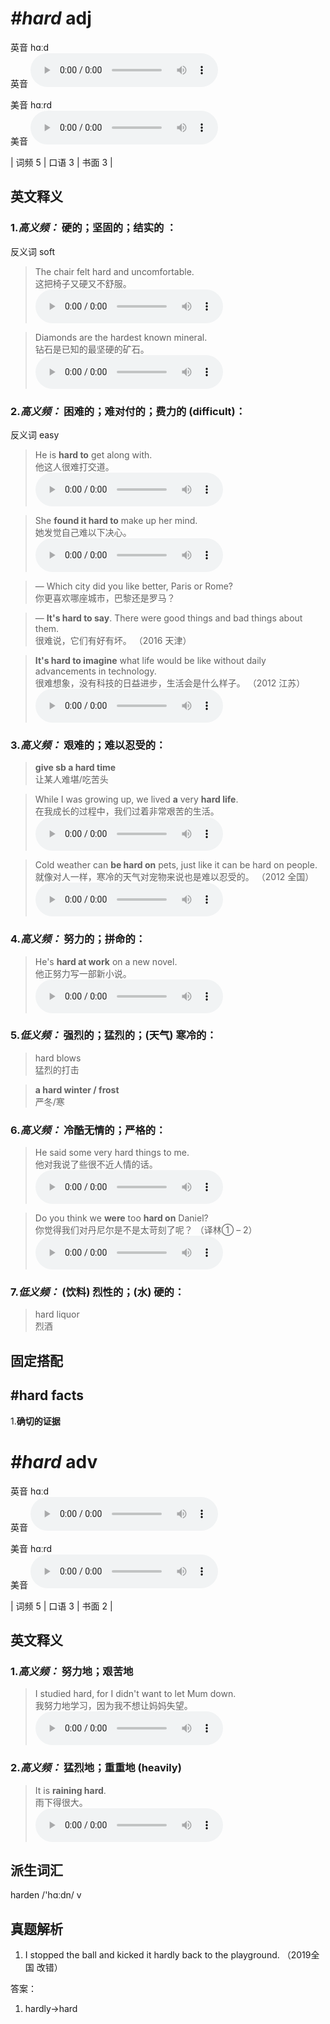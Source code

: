 # ***\#hard*** adj
英音 hɑːd  
英音
<audio src="./media/hard-B.aac" controls="controls"></audio>

美音 hɑːrd  
美音
<audio src="./media/hard.aac" controls="controls"></audio>



| 词频 5 | 口语 3 | 书面 3 |  

英文释义
---
### 1.*高义频：* **硬的；坚固的；结实的 ：**  
反义词 soft 

 > The chair felt hard and uncomfortable.  
 > 这把椅子又硬又不舒服。    
<audio src="./media/The chair felt hard and uncomfortable2_AAC.aac" controls="controls"></audio>

 > Diamonds are the hardest known mineral.  
 > 钻石是已知的最坚硬的矿石。    
<audio src="./media/hard-2.aac" controls="controls"></audio>

### 2.*高义频：* **困难的；难对付的；费力的 (difficult)：**  
反义词 easy 

 > He is **hard to** get along with.  
 > 他这人很难打交道。    
<audio src="./media/hard-3.aac" controls="controls"></audio>

 > She **found it hard to** make up her mind.  
 > 她发觉自己难以下决心。    
<audio src="./media/hard-4.aac" controls="controls"></audio>

 > — Which city did you like better, Paris or Rome?  
 > 你更喜欢哪座城市，巴黎还是罗马？    

 > — **It's hard to say**. There were good things and bad things about them.  
 > 很难说，它们有好有坏。  （2016 天津）  

 > **It's hard to imagine** what life would be like without daily advancements in technology.  
 > 很难想象，没有科技的日益进步，生活会是什么样子。  （2012 江苏）  
<audio src="./media/hard-5.aac" controls="controls"></audio>

### 3.*高义频：* **艰难的；难以忍受的：**  

 > **give sb a hard time**  
 > 让某人难堪/吃苦头    

 > While I was growing up, we lived **a** very **hard life**.  
 > 在我成长的过程中，我们过着非常艰苦的生活。    
<audio src="./media/hard-6.aac" controls="controls"></audio>

 > Cold weather can **be hard on** pets, just like it can be hard on people.  
 > 就像对人一样，寒冷的天气对宠物来说也是难以忍受的。  （2012 全国）  
<audio src="./media/hard-7.aac" controls="controls"></audio>

### 4.*高义频：* **努力的；拼命的：**  

 > He's **hard at work** on a new novel.  
 > 他正努力写一部新小说。    
<audio src="./media/hard-8.aac" controls="controls"></audio>

### 5.*低义频：* **强烈的；猛烈的；(天气) 寒冷的：**  

 > hard blows   
 > 猛烈的打击    

 > **a hard winter / frost**   
 > 严冬/寒    

### 6.*高义频：* **冷酷无情的；严格的：**  

 > He said some very hard things to me.   
 > 他对我说了些很不近人情的话。    
<audio src="./media/hard-9.aac" controls="controls"></audio>

 > Do you think we **were** too **hard on** Daniel?   
 > 你觉得我们对丹尼尔是不是太苛刻了呢？  （译林① – 2）  
<audio src="./media/hard-10.aac" controls="controls"></audio>

### 7.*低义频：* **(饮料) 烈性的；(水) 硬的：**  

 > hard liquor   
 > 烈酒    


固定搭配
---
## \#hard facts 
1.**确切的证据**  


# ***\#hard*** adv
英音 hɑːd  
英音
<audio src="./media/hard-B.aac" controls="controls"></audio>

美音 hɑːrd  
美音
<audio src="./media/hard.aac" controls="controls"></audio>



| 词频 5 | 口语 3 | 书面 2 |  

英文释义
---
### 1.*高义频：* **努力地；艰苦地**  

 > I studied hard, for I didn't want to let Mum down.  
 > 我努力地学习，因为我不想让妈妈失望。    
<audio src="./media/hard-11.aac" controls="controls"></audio>

### 2.*高义频：* **猛烈地；重重地 (heavily)**  

 > It is **raining hard**.   
 > 雨下得很大。    
<audio src="./media/hard-12.aac" controls="controls"></audio>


派生词汇
---
harden /'hɑːdn/ v   

真题解析
---
1. I stopped the ball and kicked it hardly back to the playground.  （2019全国 改错）  

答案：
1. hardly→hard  

